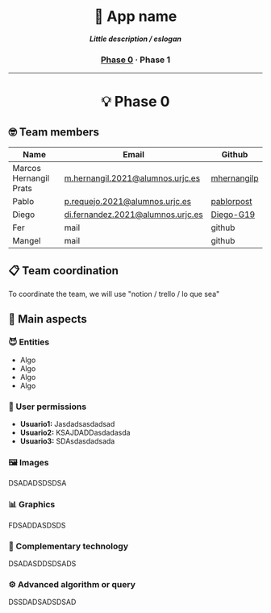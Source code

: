 <h1 align="center">
	🌯 App name
</h1>

<p align="center">
	<b><i>Little description / eslogan</i></b><br>
</p>

<h3 align="center">
	<a href="#phase-0">Phase 0</a>
	<span> · </span>
	<a>Phase 1</a>
</h3>

---

<h1 align="center" id="phase-0">
  💡 Phase 0
</h1>
<h2>
  🤓 Team members
</h2>

| Name | Email | Github |
|-----------|-----------|-----------|
| Marcos Hernangil Prats | m.hernangil.2021@alumnos.urjc.es  | [mhernangilp](https://github.com/mhernangilp)  |
| Pablo  | p.requejo.2021@alumnos.urjc.es  | [pablorpost](https://github.com/pablorpost)  |
| Diego  | di.fernandez.2021@alumnos.urjc.es  | [Diego-G19](https://github.com/Diego-G19) |
| Fer  | mail  | github  |
| Mangel  | mail  | github  |

<h2>
  📋 Team coordination
</h2>

To coordinate the team, we will use "notion / trello / lo que sea"

<h2>
  🍆 Main aspects
</h2>

<h3>
  😈 Entities
</h3>

- Algo
- Algo
- Algo
- Algo

<h3>
  🔐 User permissions
</h3>

- **Usuario1:** Jasdadsasdadsad
- **Usuario2:** KSAJDADDasdadasda
- **Usuario3:** SDAsdasdadsada

<h3>
  🖼️ Images
</h3>

DSADADSDSDSA

<h3>
  📊 Graphics
</h3>

FDSADDASDSDS

<h3>
  🤖 Complementary technology
</h3>

DSADASDDSDSADS

<h3>
  ⚙️ Advanced algorithm or query
</h3>

DSSDADSADSDSAD


